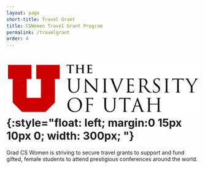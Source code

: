 ```yaml
---
layout: page
short-title: Travel Grant
title: CSWomen Travel Grant Program
permalink: /travelgrant
order: 4
---
```


# ![UofU logo](/assets/images/uofu_logo.png){:style="float: left; margin:0 15px 10px 0; width: 300px; "}
Grad CS Women is striving to secure travel grants to support and fund gifted, female students to attend prestigious conferences around the world. 
